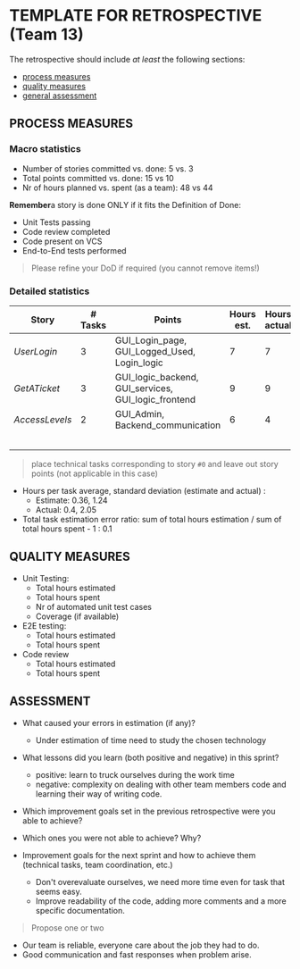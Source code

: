 TEMPLATE FOR RETROSPECTIVE (Team 13)
=====================================

The retrospective should include _at least_ the following
sections:

- [process measures](#process-measures)
- [quality measures](#quality-measures)
- [general assessment](#assessment)

## PROCESS MEASURES 

### Macro statistics

- Number of stories committed vs. done: 5 vs. 3
- Total points committed vs. done:  15 vs 10
- Nr of hours planned vs. spent (as a team): 48 vs 44

**Remember**a story is done ONLY if it fits the Definition of Done:
 
- Unit Tests passing
- Code review completed
- Code present on VCS
- End-to-End tests performed

> Please refine your DoD if required (you cannot remove items!) 

### Detailed statistics

| Story  | # Tasks | Points | Hours est. | Hours actual |
|--------|---------|--------|------------|--------------|
| _UserLogin_  | 3|GUI_Login_page, GUI_Logged_Used, Login_logic|  7|  7|
| _GetATicket_ | 3|GUI_logic_backend, GUI_services, GUI_logic_frontend|  9|  9|
| _AccessLevels_|2|GUI_Admin, Backend_communication|6|4|
||||||
||||||
||||||
||||||
||||||
   

> place technical tasks corresponding to story `#0` and leave out story points (not applicable in this case)

- Hours per task average, standard deviation (estimate and actual) : 
  - Estimate: 0.36, 1.24
  - Actual: 0.4, 2.05
- Total task estimation error ratio: sum of total hours estimation / sum of total hours spent - 1 : 0.1

  
## QUALITY MEASURES 

- Unit Testing:
  - Total hours estimated
  - Total hours spent
  - Nr of automated unit test cases 
  - Coverage (if available)
- E2E testing:
  - Total hours estimated
  - Total hours spent
- Code review 
  - Total hours estimated 
  - Total hours spent
  


## ASSESSMENT

- What caused your errors in estimation (if any)?
  - Under estimation of time need to study the chosen technology 

- What lessons did you learn (both positive and negative) in this sprint?
  - positive: learn to truck ourselves during the work time
  - negative: complexity on dealing with other team members code and learning their way of writing code.  

- Which improvement goals set in the previous retrospective were you able to achieve? 
  
- Which ones you were not able to achieve? Why?

- Improvement goals for the next sprint and how to achieve them (technical tasks, team coordination, etc.)
  - Don't overevaluate ourselves, we need more time even for task that seems easy.
  - Improve readability of the code, adding more comments and a more specific documentation.

> Propose one or two

 - Our team is reliable, everyone care about the job they had to do.
 - Good communication and fast responses when problem arise. 
